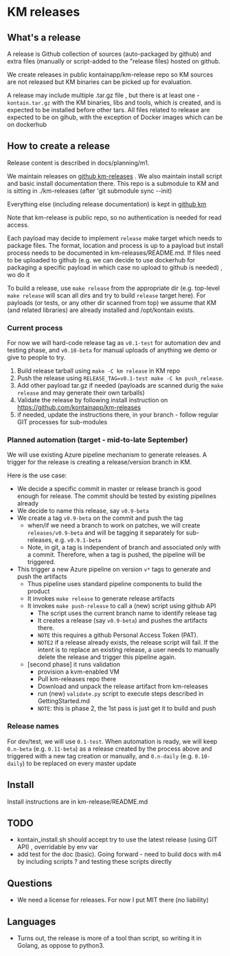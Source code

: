 # KM releases

## What's a release

A release is Github collection of sources (auto-packaged by github) and extra files (manually or script-added to the "release files) hosted on github.

We create releases in public kontainapp/km-release repo so KM sources are not released but KM binaries can be picked up for evaluation.

A release may include multiple .tar.gz file , but there is at least one - `kontain.tar.gz` with the KM binaries, libs and tools, which is created, and is expected to be installed before other tars. All files related to release are expected to be on gihub, with the exception of Docker images which can be on dockerhub

## How to create a release

Release content is described in docs/planning/m1.

We maintain releases on [github km-releases](https://github.com/kontainapp/km-releases/releases/) . We also maintain install script and basic install documentation there. This repo is a submodule to KM and is sitting in ./km-releases (after 'git submodule sync --init)

Everything else (including release documentation) is kept in [github km](https://github.com/kontainapp/km)

Note that km-release is public repo, so no authentication is needed for read access.

Each payload may decide to implement `release` make target which needs to package files. The format, location and process is up to a payload but install process needs to be documented in km-releases/README.md. If files need to be uploaded to github (e.g. we can decide to use dockerhub for packaging a specific payload in which case no upload to github is needed) , wo do it

To build a release, use `make release` from the appropriate dir (e.g. top-level `make release` will scan all dirs and try to build `release` target here).
For payloads (or tests, or any other dir scanned from top) we assume that KM (and related libraries) are already installed and /opt/kontain exists.

### Current process

For now we will hard-code release tag as `v0.1-test` for automation dev and testing phase,
and `v0.10-beta` for manual uploads of anything we demo or give to people to try.

1. Build release tarball using `make -C km release` in KM repo
1. Push the release using `RELEASE_TAG=v0.1-test make -C km push_release`.
1. Add other payload tar.gz if needed (payloads are scanned durig the `make release` and may generate their own tarballs)
1. Validate the release by following install instruction on https://github.com/kontainapp/km-releases
1. if needed, update the instructions there, in your branch - follow regular GIT processes for sub-modules

### Planned automation (target - mid-to-late September)

We will use existing Azure pipeline mechanism to generate releases. A trigger for the release is creating a release/version branch in KM.

Here is the use case:

* We decide a specific commit in master or release branch is good enough for release.  The commit should be tested by existing pipelines already
* We decide to name this release, say `v0.9-beta`
* We create a tag `v0.9-beta` on the commit and push the tag
  * when/if we need a branch to work on patches, we will create `releases/v0.9-beta` and will be tagging it separately for sub-releases, e.g. `v0.9.1-beta`
  * Note, in git, a tag is independent of branch and associated only with a commit. Therefore, when a tag is pushed, the pipeline will be triggered.
* This trigger a new Azure pipeline on version `v*` tags to generate and push the artifacts
  * Thus pipeline uses standard pipeline components to build the product
  * It invokes `make release` to generate release artifacts
  * It invokes `make push-release` to call a (new) script using github API
    * The script uses the current branch name to identify release tag
    * It creates a release (say `v0.9-beta`) and pushes the artifacts there.
    * `NOTE` this requires a github Personal Access Token (PAT).
    * `NOTE2` if a release already exists, the release script will fail. If the intent is to replace an existing release, a user needs to manually delete the release and trigger this pipeline again.
  * [second phase] it runs validation
    * provision a kvm-enabled VM
    * Pull km-releases repo there
    * Download and unpack the release artifact from km-releases
    * run (new) `validate.py` script to execute steps described in GettingStarted.md
    * `NOTE`: this is phase 2, the 1st pass is just get it to build and push

### Release names

For dev/test, we will use `0.1-test`. When automation is ready, we will keep `0.n-beta` (e.g. `0.11-beta`) as a release created by the process above and triggered with a new tag creation or manually, and `0.n-daily` (e.g. `0.10-daily`) to be replaced on every master update

## Install

Install instructions are in km-release/README.md

## TODO

* kontain_install.sh should accept try to use the latest release (using GIT API) , overridable by env var
* add test for the doc (basic). Going forward - need to build docs with m4 by including scripts ? and testing these scripts directly

## Questions

* We need a license for releases. For now I put MIT there (no liability)

## Languages

* Turns out, the release is more of a tool than script, so writing it in Golang, as oppose to python3.